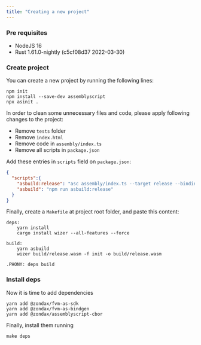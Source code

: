 ```yaml
---
title: "Creating a new project"
---
```


### Pre requisites
- NodeJS 16
- Rust 1.61.0-nightly (c5cf08d37 2022-03-30)

### Create project
You can create a new project by running the following lines:
```
npm init
npm install --save-dev assemblyscript
npx asinit .
```

In order to clean some unnecessary files and code, please apply following changes to the project:
- Remove `tests` folder 
- Remove `index.html` 
- Remove code in `assembly/index.ts` 
- Remove all scripts in `package.json`

Add these entries in `scripts` field on `package.json`:

```json
{
  "scripts":{
    "asbuild:release": "asc assembly/index.ts --target release --bindings esm --use abort= --transform  @zondax/fvm-as-bindgen",
    "asbuild": "npm run asbuild:release"
  }
}
```

Finally, create a `Makefile` at project root folder, and paste this content: 
```
deps:
	yarn install
	cargo install wizer --all-features --force

build:
	yarn asbuild
	wizer build/release.wasm -f init -o build/release.wasm

.PHONY: deps build
```

### Install deps

Now it is time to add dependencies
```
yarn add @zondax/fvm-as-sdk
yarn add @zondax/fvm-as-bindgen
yarn add @zondax/assemblyscript-cbor
```

Finally, install them running
```
make deps
```
